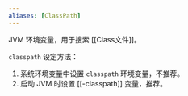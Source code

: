 ```yaml
---
aliases: [ClassPath]
---
```


JVM 环境变量，用于搜索 [[Class文件]]。

`classpath` 设定方法：
1. 系统环境变量中设置 `classpath` 环境变量，不推荐。
2. 启动 JVM 时设置 [[-classpath]] 变量，推荐。